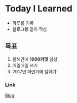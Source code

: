 # Today I Learned

- 하루를 기록
- 블로그랑 같이 작성

## 목표

1. 올해안에 **1000커밋** 달성
2. 매일매일 쓰기
3. 2017년 하반기에 일하기!

### Link

[Blog](http://takeuu.tistory.com)
